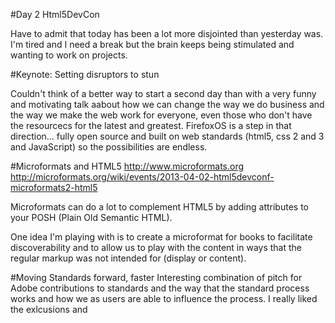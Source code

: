 #Day 2 Html5DevCon

Have to admit that today has been a lot more disjointed than yesterday was. I'm tired and I need a break but the brain keeps being stimulated and wanting to work on projects. 

#Keynote: Setting disruptors to stun

Couldn't think of a better way to start a second day than with a very funny and motivating talk aabout how we can change the way we do business and the way we make the web work for everyone, even those who don't have the resourcecs for the latest and greatest. FirefoxOS is a step in that direction... fully open source and built on web standards (html5, css 2 and 3 and JavaScript) so the possibilities are endless. 

#Microformats and HTML5
http://www.microformats.org
http://microformats.org/wiki/events/2013-04-02-html5devconf-microformats2-html5

Microformats can do a lot to complement HTML5 by adding attributes to your POSH (Plain Old Semantic HTML). 

One idea I'm playing with is to create a microformat for books to facilitate discoverability and to allow us to play with the content in ways that the regular markup was not intended for (display or content). 

#Moving Standards forward, faster
Interesting combination of pitch for Adobe contributions to standards and the way that the standard process works and how we as users are able to influence the process. I really liked the exlcusions and 
